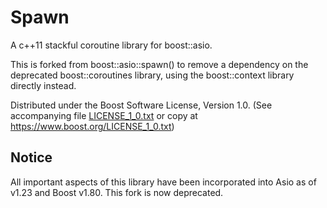 Spawn
=====

A c++11 stackful coroutine library for boost::asio.

This is forked from boost::asio::spawn() to remove a dependency on the deprecated boost::coroutines library, using the boost::context library directly instead.

Distributed under the Boost Software License, Version 1.0. (See accompanying file [LICENSE_1_0.txt](LICENSE_1_0.txt) or copy at https://www.boost.org/LICENSE_1_0.txt)

Notice
------

All important aspects of this library have been incorporated into Asio as of v1.23 and Boost v1.80. This fork is now deprecated.
